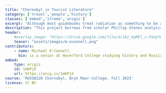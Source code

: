 ```yaml
---
title: "Chornobyl in Tourist Literature"
category: ['travel','people','history']
classes: ['embed','iframe','arcgis']
excerpt: "Although most guidebooks treat radiation as something to be avoided,  a 1995 guidebook to Eastern Europe  markets its sinister appeal, describing the Gariūnai Market in Vilnius where 'you can buy everything: a possibly stolen Mercedes, Chernobyl-influenced veggies, western CDs, toothpaste, smoked eel, and so on.'"
description: "This project borrows from scholar Phillip Stones analysis of Chornobyl tourism to examine Chornobyl's transformation into a tourist attraction. Using travel literature from the past 30 years this exhibit uncovers how publishers turned the site of a devastating industrial accident into a must-see tourist destination."
header:
    #overlay_image: "https://drive.google.com/file/d/1A2_kpMEl_x-PSmyYerBSsef5NaJKi2oN/view?usp=share_link"
    teaser: "assets/images/m-oconnell.png"
contributors:
    - name: Michael O'Connell
      bio: is a senior at Haverford College studying history and Russian.
embed:
    type: arcgis
    id: 1mbPjX
    url: https://arcg.is/1mbPjX
course: 'RUSSB220 Chornobyl, Bryn Mawr College, Fall 2023'
license: CC BY
---
```

